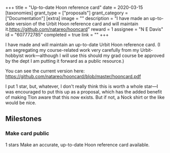 +++
title = "Up-to-date Hoon reference card"
date = 2020-03-15
[taxonomies]
grant_type = ["proposals"]
grant_category = ["Documentation"]
[extra]
image = ""
description = "I have made an up-to-date version of the Urbit Hoon reference card and will maintain it.https://github.com/natareo/hooncard"
reward = 1
assignee = "N E Davis"
id = "607772785"
completed = true
link = ""
+++

I have made and will maintain an up-to-date Urbit Hoon reference card.  (I am segregating my course-related work very carefully from my Urbit-hobbyist work—although I will use this should my grad course be approved by the dept I am putting it forward as a public resource.)

You can see the current version here:  https://github.com/natareo/hooncard/blob/master/hooncard.pdf

I put 1 star, but, whatever, I don't really think this is worth a whole star—I was encouraged to put this up as a proposal, which has the added benefit of making Tlon aware that this now exists.  But if not, a Nock shirt or the like would be nice.

## Milestones


### Make card public
1 stars
Make an accurate, up-to-date Hoon reference card available.

    